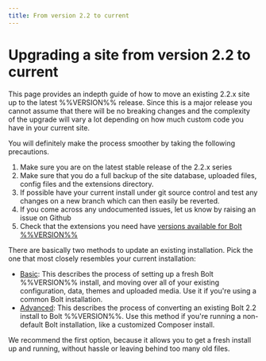 ```yaml
---
title: From version 2.2 to current
---
```

Upgrading a site from version 2.2 to current
============================================

This page provides an indepth guide of how to move an existing 2.2.x site up to
the latest %%VERSION%% release. Since this is a major release you cannot assume
that there will be no breaking changes and the complexity of the upgrade will
vary a lot depending on how much custom code you have in your current site.

You will definitely make the process smoother by taking the following precautions.

 1. Make sure you are on the latest stable release of the 2.2.x series
 2. Make sure that you do a full backup of the site database, uploaded files,
    config files and the extensions directory.
 3. If possible have your current install under git source control and test any
    changes on a new branch which can then easily be reverted.
 4. If you come across any undocumented issues, let us know by raising an issue
    on Github
 5. Check that the extensions you need have [versions available for Bolt %%VERSION%%][1]

There are basically two methods to update an existing installation. Pick the one that most closely resembles your current installation:

 - [Basic][basic]: This describes the process of setting up a fresh Bolt
   %%VERSION%% install, and moving over all of your existing configuration,
   data, themes and uploaded media. Use it if you're using a common Bolt
   installation.
 - [Advanced][advanced]: This describes the process of converting an existing
   Bolt 2.2 install to Bolt %%VERSION%%. Use this method if you're running a
   non-default Bolt installation, like a customized Composer install.

We recommend the first option, because it allows you to get a fresh install up and running, without hassle or leaving behind too many old files.

[1]: http://extensions.bolt.cm/bolt3-ready
[basic]: moving-22-30-basic
[advanced]: moving-22-30-advanced
